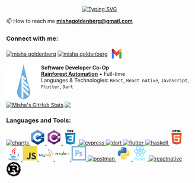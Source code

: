 <!-- <h1 align="center">Hi <img src="https://raw.githubusercontent.com/MartinHeinz/MartinHeinz/master/wave.gif" width="30px" height="30px" />, I'm Misha</h1> -->

<!-- <img src="https://github.com/proto/metrics/blob/examples/metrics.plugin.isocalendar.fullyear.svg" alt=""></img> -->
<p align="center">
<a href="https://git.io/typing-svg"><img src="https://readme-typing-svg.demolab.com?font=Fira+Code&size=30&pause=1000&color=52A248&center=true&vCenter=true&width=700&height=75&lines=Hi%2C+I'm+Misha!;I+am+currently+studying+CS+at+SFU.;I+like+C%2B%2B%2C+algorithms%2C+and+climbing!" alt="Typing SVG" /></a>
</p>

📫 How to reach me **mishagoldenberg@gmail.com**

<h3 align="left">Connect with me:</h3>
<p align="left">
<a href="https://linkedin.com/in/misha goldenberg" target="blank"><img align="center" src="https://raw.githubusercontent.com/rahuldkjain/github-profile-readme-generator/master/src/images/icons/Social/linked-in-alt.svg" alt="misha goldenberg" height="30" width="40" /></a>
<a href="https://www.instagram.com/misha.goldenberg/" target="blank"><img align="center" src="https://raw.githubusercontent.com/rahuldkjain/github-profile-readme-generator/master/src/images/icons/Social/instagram.svg" alt="misha goldenberg" height="30" width="40" /></a>
<a target="_blank" href="mishagoldenberg@gmail.com" alt="Gmail"><img align="center" src="https://github.com/ProtoAce/ProtoAce/blob/main/Gmail-Logo.jpg" height="30" width="40"</a>
</p>

[<img align="left" height="94px" width="94px" alt="Rainforest Automation" src="https://github.com/ProtoAce/ProtoAce/blob/main/rfa.jpg?raw=true"/>](https://rainforestautomation.com/)

**Software Developer Co-Op** \
[**Rainforest Automation**](https://rainforestautomation.com/) • Full-time \
Languages & Technologies: `React`, `React native`, `JavaScript`, `Flutter`, `Dart` \
<br/>

<a href="https://github.com/MartinHeinz/MartinHeinz">
  <img align="center" src="https://github-readme-stats.vercel.app/api?username=protoace&show_icons=true&line_height=27&count_private=true&title_color=ffffff&text_color=c9cacc&icon_color=2bbc8a&bg_color=1d1f21" alt="Misha's GitHub Stats" />
</a>
<a href="https://github.com/MartinHeinz/MartinHeinz">
  <img align="center" src="https://github-readme-stats.vercel.app/api/top-langs/?username=protoace&hide=java,html,tex&title_color=ffffff&text_color=c9cacc&icon_color=2bbc8a&bg_color=1d1f21&langs_count=3" />
</a>

<h3 align="left">Languages and Tools:</h3>
<p align="left"> <a href="https://www.chartjs.org" target="_blank" rel="noreferrer"> <img src="https://www.chartjs.org/media/logo-title.svg" alt="chartjs" width="40" height="40"/> </a> <a href="https://www.w3schools.com/cpp/" target="_blank" rel="noreferrer"> <img src="https://raw.githubusercontent.com/devicons/devicon/master/icons/cplusplus/cplusplus-original.svg" alt="cplusplus" width="40" height="40"/> </a> <a href="https://www.w3schools.com/cs/" target="_blank" rel="noreferrer"> <img src="https://raw.githubusercontent.com/devicons/devicon/master/icons/csharp/csharp-original.svg" alt="csharp" width="40" height="40"/> </a> <a href="https://www.w3schools.com/css/" target="_blank" rel="noreferrer"> <img src="https://raw.githubusercontent.com/devicons/devicon/master/icons/css3/css3-original-wordmark.svg" alt="css3" width="40" height="40"/> </a> <a href="https://www.cypress.io" target="_blank" rel="noreferrer"> <img src="https://raw.githubusercontent.com/simple-icons/simple-icons/6e46ec1fc23b60c8fd0d2f2ff46db82e16dbd75f/icons/cypress.svg" alt="cypress" width="40" height="40"/> </a> <a href="https://dart.dev" target="_blank" rel="noreferrer"> <img src="https://www.vectorlogo.zone/logos/dartlang/dartlang-icon.svg" alt="dart" width="40" height="40"/> </a> <a href="https://flutter.dev" target="_blank" rel="noreferrer"> <img src="https://www.vectorlogo.zone/logos/flutterio/flutterio-icon.svg" alt="flutter" width="40" height="40"/> </a> <a href="https://www.haskell.org/" target="_blank" rel="noreferrer"> <img src="https://upload.wikimedia.org/wikipedia/commons/1/1c/Haskell-Logo.svg" alt="haskell" width="40" height="40"/> </a> <a href="https://www.w3.org/html/" target="_blank" rel="noreferrer"> <img src="https://raw.githubusercontent.com/devicons/devicon/master/icons/html5/html5-original-wordmark.svg" alt="html5" width="40" height="40"/> </a> <a href="https://www.java.com" target="_blank" rel="noreferrer"> <img src="https://raw.githubusercontent.com/devicons/devicon/master/icons/java/java-original.svg" alt="java" width="40" height="40"/> </a> <a href="https://developer.mozilla.org/en-US/docs/Web/JavaScript" target="_blank" rel="noreferrer"> <img src="https://raw.githubusercontent.com/devicons/devicon/master/icons/javascript/javascript-original.svg" alt="javascript" width="40" height="40"/> </a> <a href="https://www.mysql.com/" target="_blank" rel="noreferrer"> <img src="https://raw.githubusercontent.com/devicons/devicon/master/icons/mysql/mysql-original-wordmark.svg" alt="mysql" width="40" height="40"/> </a> <a href="https://nodejs.org" target="_blank" rel="noreferrer"> <img src="https://raw.githubusercontent.com/devicons/devicon/master/icons/nodejs/nodejs-original-wordmark.svg" alt="nodejs" width="40" height="40"/> </a> <a href="https://www.photoshop.com/en" target="_blank" rel="noreferrer"> <img src="https://raw.githubusercontent.com/devicons/devicon/master/icons/photoshop/photoshop-line.svg" alt="photoshop" width="40" height="40"/> </a> <a href="https://postman.com" target="_blank" rel="noreferrer"> <img src="https://www.vectorlogo.zone/logos/getpostman/getpostman-icon.svg" alt="postman" width="40" height="40"/> </a> <a href="https://www.python.org" target="_blank" rel="noreferrer"> <img src="https://raw.githubusercontent.com/devicons/devicon/master/icons/python/python-original.svg" alt="python" width="40" height="40"/> </a> <a href="https://reactjs.org/" target="_blank" rel="noreferrer"> <img src="https://raw.githubusercontent.com/devicons/devicon/master/icons/react/react-original-wordmark.svg" alt="react" width="40" height="40"/> </a> <a href="https://reactnative.dev/" target="_blank" rel="noreferrer"> <img src="https://reactnative.dev/img/header_logo.svg" alt="reactnative" width="40" height="40"/> </a> <a href="https://www.rust-lang.org" target="_blank" rel="noreferrer"> <img src="https://raw.githubusercontent.com/devicons/devicon/master/icons/rust/rust-plain.svg" alt="rust" width="40" height="40"/> </a> </p>
